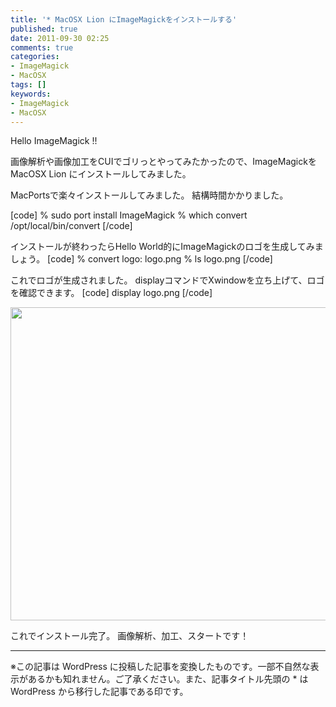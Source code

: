 ```yaml
---
title: '* MacOSX Lion にImageMagickをインストールする'
published: true
date: 2011-09-30 02:25
comments: true
categories:
- ImageMagick
- MacOSX
tags: []
keywords:
- ImageMagick
- MacOSX
---
```

Hello ImageMagick !!

画像解析や画像加工をCUIでゴリっとやってみたかったので、ImageMagickをMacOSX Lion にインストールしてみました。

MacPortsで楽々インストールしてみました。
結構時間かかりました。

[code]
% sudo port install ImageMagick
% which convert
/opt/local/bin/convert
[/code]

インストールが終わったらHello World的にImageMagickのロゴを生成してみましょう。
[code]
% convert logo: logo.png
% ls
logo.png
[/code]

これでロゴが生成されました。
displayコマンドでXwindowを立ち上げて、ロゴを確認できます。
[code]
display logo.png
[/code]

<a href="http://hiropo.co.uk/wp-content/uploads/2011/09/ddfed2e484b12ba9fa2ab6c98eddc793.png"><img src="http://hiropo.co.uk/wp-content/uploads/2011/09/ddfed2e484b12ba9fa2ab6c98eddc793.png" alt="" title="スクリーンショット 2011-09-30 2.14.14" width="640" height="501" class="alignnone size-full wp-image-774" /></a>

これでインストール完了。
画像解析、加工、スタートです！

---
※この記事は WordPress に投稿した記事を変換したものです。一部不自然な表示があるかも知れません。ご了承ください。また、記事タイトル先頭の * は WordPress から移行した記事である印です。
